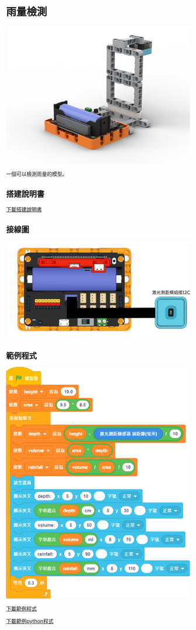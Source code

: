 # 雨量檢測

![](./images/rainfall_robotbit.png)

一個可以檢測雨量的模型。

## 搭建說明書

[下載搭建說明書](https://github.com/kittenbothk/kittenbothk/raw/master/Kits/weatherstation/instructions/rainfall_robotbit.pdf)

## 接線圖

![](./images/rainfall_robotbit_wiring.png)

## 範例程式

![](./images/rainfall_code.png)

[下載範例程式](https://github.com/kittenbothk/kittenbothk/raw/master/Kits/weatherstation/sb3/2_rainfall.sb3)

[下載範例python程式](https://github.com/kittenbothk/kittenbothk/raw/master/Kits/weatherstation/py/2_rainfall.py)